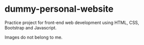 # dummy-personal-website
Practice project for front-end web development using HTML, CSS, Bootstrap and Javascript.

Images do not belong to me.
